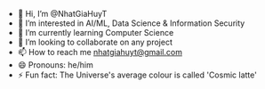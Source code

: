 - 👋 Hi, I’m @NhatGiaHuyT
- 👀 I’m interested in AI/ML, Data Science & Information Security
- 🌱 I’m currently learning Computer Science
- 💞️ I’m looking to collaborate on any project
- 📫 How to reach me nhatgiahuyt@gmail.com
- 😄 Pronouns: he/him
- ⚡ Fun fact: The Universe's average colour is called 'Cosmic latte'

<!---
NhatGiaHuyT/NhatGiaHuyT is a ✨ special ✨ repository because its `README.md` (this file) appears on your GitHub profile.
You can click the Preview link to take a look at your changes.
--->
